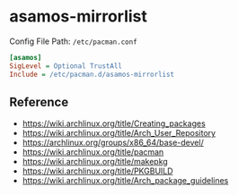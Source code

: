 
# asamos-mirrorlist

Config File Path: `/etc/pacman.conf`

``` ini
[asamos]
SigLevel = Optional TrustAll
Include = /etc/pacman.d/asamos-mirrorlist
```



## Reference

* https://wiki.archlinux.org/title/Creating_packages
* https://wiki.archlinux.org/title/Arch_User_Repository
* https://archlinux.org/groups/x86_64/base-devel/
* https://wiki.archlinux.org/title/pacman
* https://wiki.archlinux.org/title/makepkg
* https://wiki.archlinux.org/title/PKGBUILD
* https://wiki.archlinux.org/title/Arch_package_guidelines
